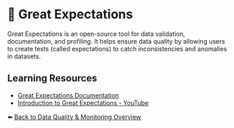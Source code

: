 # 🧪  Great Expectations

Great Expectations is an open-source tool for data validation, documentation, and profiling. It helps ensure data quality by allowing users to create tests (called expectations) to catch inconsistencies and anomalies in datasets.

## Learning Resources
- [Great Expectations Documentation](https://greatexpectations.io/documentation/)
- [Introduction to Great Expectations - YouTube](https://www.youtube.com/watch?v=Cr3_yoCdBjg)

⬅️ [Back to Data Quality & Monitoring Overview](../../README.md#-data-quality--monitoring)

